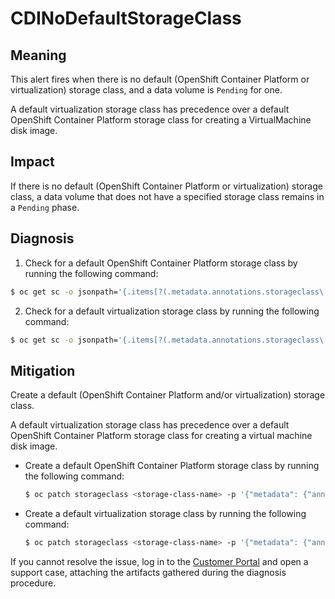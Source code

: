 # CDINoDefaultStorageClass

## Meaning

This alert fires when there is no default (OpenShift Container Platform or
virtualization) storage
class, and a data volume is `Pending` for one.

A default virtualization storage class has precedence over a default OpenShift
Container Platform
storage class for creating a VirtualMachine disk image.

## Impact

If there is no default (OpenShift Container Platform or virtualization) storage
class, a data
volume that does not have a specified storage class remains in a `Pending`
phase.

## Diagnosis

1. Check for a default OpenShift Container Platform storage class by running
the following
command:

  ```bash
  $ oc get sc -o jsonpath='{.items[?(.metadata.annotations.storageclass\.kubernetes\.io\/is-default-class=="true")].metadata.name}'
  ```

2. Check for a default virtualization storage class by running the following
command:

  ```bash
  $ oc get sc -o jsonpath='{.items[?(.metadata.annotations.storageclass\.kubevirt\.io\/is-default-virt-class=="true")].metadata.name}'
  ```

## Mitigation

Create a default (OpenShift Container Platform and/or virtualization) storage
class.

A default virtualization storage class has precedence over a default OpenShift
Container Platform
storage class for creating a virtual machine disk image.

* Create a default OpenShift Container Platform storage class by running the
following command:

  ```bash
  $ oc patch storageclass <storage-class-name> -p '{"metadata": {"annotations":{"storageclass.kubernetes.io/is-default-class":"true"}}}'
  ```

* Create a default virtualization storage class by running the following
command:

  ```bash
  $ oc patch storageclass <storage-class-name> -p '{"metadata": {"annotations":{"storageclass.kubevirt.io/is-default-virt-class":"true"}}}'
  ```

If you cannot resolve the issue, log in to the
[Customer Portal](https://access.redhat.com) and open a support case,
attaching the artifacts gathered during the diagnosis procedure.